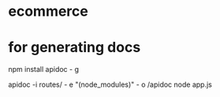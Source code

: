 # ecommerce

# for generating docs
npm install apidoc - g

apidoc  -i routes/  - e "(node_modules)" - o /apidoc node app.js
